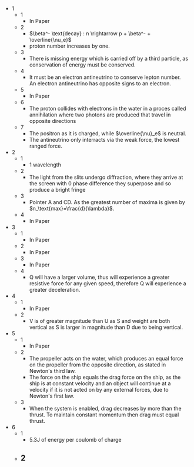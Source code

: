 - 1
	- 1
		- In Paper
	- 2
		- $\beta^- \text{decay} : n \rightarrow p + \beta^- + \overline{\nu_e}$
		- proton number increases by one.
	- 3
		- There is missing energy which is carried off by a third particle, as conservation of energy must be conserved.
	- 4
		- It must be an electron antineutrino to conserve lepton number. An electron antineutrino has opposite signs to an electron.
	- 5
		- In Paper
	- 6
		- The proton collides with electrons in the water in a proces called annihilation where two photons are produced that travel in opposite directions
	- 7
		- The positron as it is charged, while $\overline{\nu}_e$ is neutral.
		- The antineutrino only interracts via the weak force, the lowest ranged force.
- 2
	- 1
		- 1 wavelength
	- 2
		- The light from the slits undergo diffraction, where they arrive at the screen with 0 phase difference they superpose and so produce a bright fringe
	- 3
		- Pointer A and CD. As the greatest number of maxima is given by $n_\text{max}=\frac{d}{\lambda}$.
	- 4
		- In Paper
- 3
	- 1
		- In Paper
	- 2
		- In Paper
	- 3
		- In Paper
	- 4
		- Q will have a larger volume, thus will experience a greater resistive force for any given speed, therefore Q will experience a greater deceleration.
- 4
	- 1
		- In Paper
	- 2
		- V is of greater magnitude than U as S and weight are both vertical as S is larger in magnitude than D due to being vertical.
- 5
	- 1
		- In Paper
	- 2
		- The propeller acts on the water, which produces an equal force on the propeller from the opposite direction, as stated in Newton's third law.
		- The force on the ship equals the drag force on the ship, as the ship is at constant velocity and an object will continue at a velocity if it is not acted on by any external forces, due to Newton's first law.
	- 3
		- When the system is enabled, drag decreases by more than the thrust. To maintain constant momentum then drag must equal thrust. 
- 6
	- 1
		- 5.3J of energy per coulomb of charge
	- 2
		- 